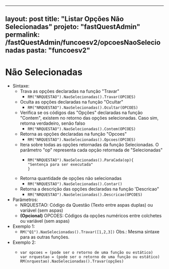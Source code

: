   ---
layout: post
title:  "Listar Opções Não Selecionadas"
projeto: "fastQuestAdmin"
permalink: /fastQuestAdmin/funcoesv2/opcoesNaoSelecionadas
pasta: "funcoesv2"
---

# Não Selecionadas

- Sintaxe:
  - Trava as opções declaradas na função "Travar"
    - `RM("NRQUESTAO").NaoSelecionadas().Travar(OPCOES)`
  - Oculta as opções declaradas na função "Ocultar"
    - `RM("NRQUESTAO").NaoSelecionadas().Ocultar(OPCOES)`
  - Verifica se os códigos das "Opções" declaradas na função "Contem", existem no retorno das opções selecionadas. Caso sim, retorna         verdadeiro, senão falso
    - `RM("NRQUESTAO").NaoSelecionadas().Contem(OPCOES)`
  - Retorna as opções declaradas na função "Opcoes"
    - `RM("NRQUESTAO").NaoSelecionadas().Opcoes(OPCOES)`
  - Itera sobre todas as opções retornadas da função Selecionadas. O parâmetro "op" representa cada opção retornada de "Selecionadas"
    - <pre>
      <code>RM("NRQUESTAO").NaoSelecionadas().ParaCada(op){
      "Sentença para ser executada"
      }</code>
      </pre>
  - Retorna quantidade de opções não selecionadas
    - `RM("NRQUESTAO").NaoSelecionadas().Contar()`
  - Retorna a descrição das opções declaradas na função 'Descricao"
    - `RM("NRQUESTAO").NaoSelecionadas().Descricao(OPCOES)`
- Parâmetros:
    - NRQUESTAO: Código da Questão (Texto entre aspas duplas) ou variável (sem aspas)
    - **(Opcional)** OPCOES: Códigos da opções numéricos entre colchetes ou variável (sem aspas)
- Exemplo 1:
  - `RM("Q1").NaoSelecionadas().Travar([1,2,3])`
  Obs.: Mesma sintaxe para as outras funções.
- Exemplo 2:  
  - <pre>
    <code>var opcoes = (pode ser o retorno de uma função ou estático)
    var nrquestao = (pode ser o retorno de uma função ou estático)
    RM(nrquestao).NaoSelecionadas().Travar(opções)</code>
    <pre>
